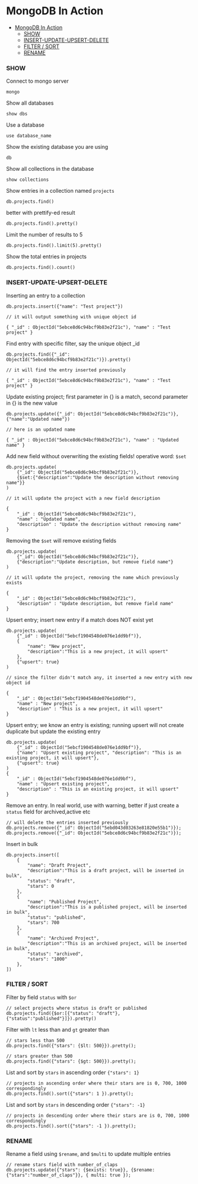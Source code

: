 # MongoDB In Action

- [MongoDB In Action](#mongodb-in-action)
    - [SHOW](#show)
    - [INSERT-UPDATE-UPSERT-DELETE](#insert-update-upsert-delete)
    - [FILTER / SORT](#filter--sort)
    - [RENAME](#rename)

### SHOW

Connect to mongo server
```
mongo
```

Show all databases
```
show dbs
```

Use a database
```
use database_name
```

Show the existing database you are using
```
db
```

Show all collections in the database
```
show collections
```

Show entries in a collection named `projects`
```
db.projects.find()
```
better with prettify-ed result
```
db.projects.find().pretty()
```

Limit the number of results to 5
```
db.projects.find().limit(5).pretty()
```

Show the total entries in projects
```
db.projects.find().count()
```

### INSERT-UPDATE-UPSERT-DELETE

Inserting an entry to a collection
```
db.projects.insert({"name": "Test project"})

// it will output something with unique object id

{ "_id" : ObjectId("5ebce8d6c94bcf9b83e2f21c"), "name" : "Test project" }
```

Find entry with specific filter, say the unique object _id
```
db.projects.find({"_id": ObjectId("5ebce8d6c94bcf9b83e2f21c")}).pretty()

// it will find the entry inserted previously

{ "_id" : ObjectId("5ebce8d6c94bcf9b83e2f21c"), "name" : "Test project" }

```

Update existing project; first parameter in {} is a match, second parameter in {} is the new value
```
db.projects.update({"_id": ObjectId("5ebce8d6c94bcf9b83e2f21c")}, {"name":"Updated name"})

// here is an updated name

{ "_id" : ObjectId("5ebce8d6c94bcf9b83e2f21c"), "name" : "Updated name" }

```

Add new field without overwriting the existing fields! operative word: `$set`
```
db.projects.update(
    {"_id": ObjectId("5ebce8d6c94bcf9b83e2f21c")},
    {$set:{"description":"Update the description without removing name"}}
)

// it will update the project with a new field description

{
    "_id" : ObjectId("5ebce8d6c94bcf9b83e2f21c"),
    "name" : "Updated name",
    "description" : "Update the description without removing name"
}
```

Removing the `$set` will remove existing fields
```
db.projects.update(
    {"_id": ObjectId("5ebce8d6c94bcf9b83e2f21c")},
    {"description":"Update description, but remove field name"}
)

// it will update the project, removing the name which previously exists

{
    "_id" : ObjectId("5ebce8d6c94bcf9b83e2f21c"),
    "description" : "Update description, but remove field name"
}
```

Upsert entry; insert new entry if a match does NOT exist yet
```
db.projects.update(
    {"_id" : ObjectId("5ebcf1904548de076e1dd9bf")},
    {
        "name": "New project",
        "description":"This is a new project, it will upsert"
    },
    {"upsert": true}
)

// since the filter didn't match any, it inserted a new entry with new object id

{
    "_id" : ObjectId("5ebcf1904548de076e1dd9bf"),
    "name" : "New project",
    "description" : "This is a new project, it will upsert"
}
```

Upsert entry; we know an entry is existing; running upsert will not create duplicate but update the existing entry
```
db.projects.update(
    {"_id" : ObjectId("5ebcf1904548de076e1dd9bf")},
    {"name": "Upsert existing project", "description": "This is an existing project, it will upsert"},
    {"upsert": true}
)
{
    "_id" : ObjectId("5ebcf1904548de076e1dd9bf"),
    "name" : "Upsert existing project",
    "description" : "This is an existing project, it will upsert"
}
```

Remove an entry. In real world, use with warning, better if just create a `status` field for archived,active etc
```
// will delete the entries inserted previously
db.projects.remove({"_id": ObjectId("5ebd043d03263e81820e55b1")});
db.projects.remove({"_id": ObjectId("5ebce8d6c94bcf9b83e2f21c")});

```

Insert in bulk
```
db.projects.insert([
    {
        "name": "Draft Project",
        "description":"This is a draft project, will be inserted in bulk",
        "status": "draft",
        "stars": 0
    },
    {
        "name": "Published Project",
        "description":"This is a published project, will be inserted in bulk",
        "status": "published",
        "stars": 700
    },
    {
        "name": "Archived Project",
        "description":"This is an archived project, will be inserted in bulk",
        "status": "archived",
        "stars": "1000"
    },
])
```

### FILTER / SORT

Filter by field `status` with `$or`
```
// select projects where status is draft or published
db.projects.find({$or:[{"status": "draft"}, {"status":"published"}]}).pretty()
```

Filter with `lt` less than and `gt` greater than
```
// stars less than 500
db.projects.find({"stars": {$lt: 500}}).pretty();

// stars greater than 500
db.projects.find({"stars": {$gt: 500}}).pretty();

```

List and sort by `stars` in ascending order `{"stars": 1}`
```
// projects in ascending order where their stars are is 0, 700, 1000 correspondingly
db.projects.find().sort({"stars": 1 }).pretty();
```

List and sort by `stars` in descending order `{"stars": -1}`
```
// projects in descending order where their stars are is 0, 700, 1000 correspondingly
db.projects.find().sort({"stars": -1 }).pretty();
```

### RENAME

Rename a field using `$rename`, and `$multi` to update multiple entries
```
// rename stars field with number_of_claps
db.projects.update({"stars": {$exists: true}}, {$rename: {"stars":"number_of_claps"}}, { multi: true });
```
